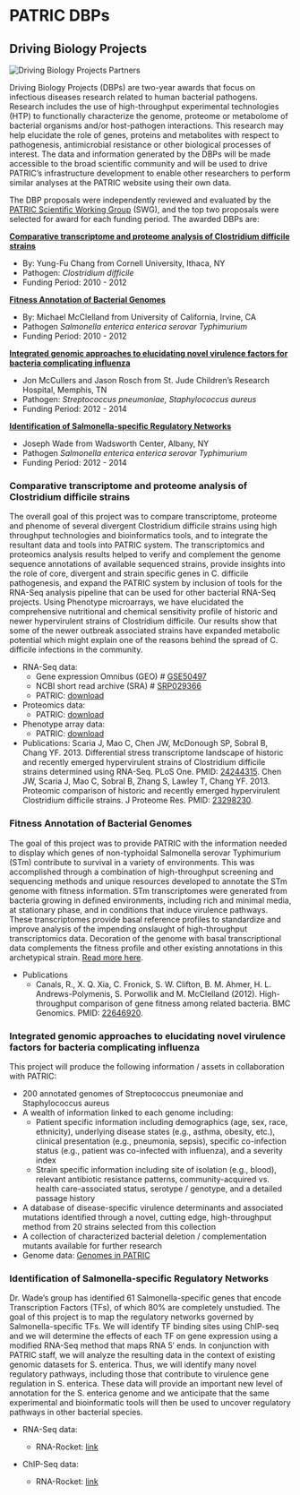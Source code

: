 # PATRIC DBPs

## Driving Biology Projects

![Driving Biology Projects Partners](https://www.patricbrc.org/public/patric/images/DBPs-1024x211.png)

Driving Biology Projects (DBPs) are two-year awards that focus on infectious diseases research related to human bacterial pathogens. Research includes the use of high-throughput experimental technologies (HTP) to functionally characterize the genome, proteome or metabolome of bacterial organisms and/or host-pathogen interactions. This research may help elucidate the role of genes, proteins and metabolites with respect to pathogenesis, antimicrobial resistance or other biological processes of interest. The data and information generated by the DBPs will be made accessible to the broad scientific community and will be used to drive PATRIC’s infrastructure development to enable other researchers to perform similar analyses at the PATRIC website using their own data.

The DBP proposals were independently reviewed and evaluated by the [PATRIC Scientific Working Group](https://www.patricbrc.org/content/SWG) (SWG), and the top two proposals were selected for award for each funding period. The awarded DBPs are:

**[Comparative transcriptome and proteome analysis of Clostridium difficile strains](https://www.patricbrc.org/content/patric-dbps#DBP1)**
* By: Yung-Fu Chang from Cornell University, Ithaca, NY
* Pathogen: *Clostridium difficile*
* Funding Period: 2010 - 2012

**[Fitness Annotation of Bacterial Genomes](https://www.patricbrc.org/content/patric-dbps#DBP2)**
* By: Michael McClelland from University of California, Irvine, CA
* Pathogen *Salmonella enterica enterica serovar Typhimurium*
* Funding Period: 2010 - 2012

**[Integrated genomic approaches to elucidating novel virulence factors for bacteria complicating influenza](https://www.patricbrc.org/content/patric-dbps#DBP3)**
* Jon McCullers and Jason Rosch from St. Jude Children’s Research Hospital, Memphis, TN
* Pathogen: *Streptococcus pneumoniae, Staphylococcus aureus*
* Funding Period: 2012 - 2014

**[Identification of Salmonella-specific Regulatory Networks](https://www.patricbrc.org/content/patric-dbps#DBP4)**
* Joseph Wade from Wadsworth Center, Albany, NY
* Pathogen *Salmonella enterica enterica serovar Typhimurium*
* Funding Period: 2012 - 2014

### Comparative transcriptome and proteome analysis of Clostridium difficile strains

The overall goal of this project was to compare transcriptome, proteome and phenome of several divergent Clostridium difficile strains using high throughput technologies and bioinformatics tools, and to integrate the resultant data and tools into PATRIC system. The transcriptomics and proteomics analysis results helped to verify and complement the genome sequence annotations of available sequenced strains, provide insights into the role of core, divergent and strain specific genes in C. difficile pathogenesis, and expand the PATRIC system by inclusion of tools for the RNA-Seq analysis pipeline that can be used for other bacterial RNA-Seq projects. Using Phenotype microarrays, we have elucidated the comprehensive nutritional and chemical sensitivity profile of historic and newer hypervirulent strains of Clostridium difficile. Our results show that some of the newer outbreak associated strains have expanded metabolic potential which might explain one of the reasons behind the spread of C. difficile infections in the community.

* RNA-Seq data:
  - Gene expression Omnibus (GEO) # [GSE50497](http://www.ncbi.nlm.nih.gov/geo/query/acc.cgi?acc=GSE50497)
  - NCBI short read archive (SRA) # [SRP029366](http://www.ncbi.nlm.nih.gov/sra/?term=SRP029366)
  - PATRIC: [download](http://brcdownloads.patricbrc.org/BRC_Mirrors/DBP/Chang/RNA-Seq/)
* Proteomics data:
  - PATRIC: [download](http://brcdownloads.patricbrc.org/BRC_Mirrors/DBP/Chang/proteomics/)
* Phenotype array data:
  - PATRIC: [download](http://brcdownloads.patricbrc.org/BRC_Mirrors/DBP/Chang/Biolog/)
* Publications:
    Scaria J, Mao C, Chen JW, McDonough SP, Sobral B, Chang YF. 2013. Differential stress transcriptome landscape of historic and recently emerged hypervirulent strains of Clostridium difficile strains determined using RNA-Seq. PLoS One. PMID: [24244315](http://www.ncbi.nlm.nih.gov/pubmed/?term=24244315).
    Chen JW, Scaria J, Mao C, Sobral B, Zhang S, Lawley T, Chang YF. 2013. Proteomic comparison of historic and recently emerged hypervirulent Clostridium difficile strains. J Proteome Res. PMID: [23298230](http://www.ncbi.nlm.nih.gov/pubmed/?term=23298230).


### Fitness Annotation of Bacterial Genomes

The goal of this project was to provide PATRIC with the information needed to display which genes of non-typhoidal Salmonella serovar Typhimurium (STm) contribute to survival in a variety of environments. This was accomplished through a combination of high-throughput screening and sequencing methods and unique resources developed to annotate the STm genome with fitness information. STm transcriptomes were generated from bacteria growing in defined environments, including rich and minimal media, at stationary phase, and in conditions that induce virulence pathways. These transcriptomes provide basal reference profiles to standardize and improve analysis of the impending onslaught of high-throughput transcriptomics data. Decoration of the genome with basal transcriptional data complements the fitness profile and other existing annotations in this archetypical strain. [Read more here](https://www.patricbrc.org/content/patric-dbp-mcclelland).

* Publications
  - Canals, R., X. Q. Xia, C. Fronick, S. W. Clifton, B. M. Ahmer, H. L. Andrews-Polymenis, S. Porwollik and M. McClelland (2012). High-throughput comparison of gene fitness among related bacteria. BMC Genomics. PMID: [22646920](http://www.ncbi.nlm.nih.gov/pubmed?term=High-throughput%20comparison%20of%20gene%20fitness%20among%20related%20bacteria).

### Integrated genomic approaches to elucidating novel virulence factors for bacteria complicating influenza

This project will produce the following information / assets in collaboration with PATRIC:

* 200 annotated genomes of Streptococcus pneumoniae and Staphylococcus aureus
* A wealth of information linked to each genome including:
  - Patient specific information including demographics (age, sex, race, ethnicity), underlying disease states (e.g., asthma, obesity, etc.), clinical presentation (e.g., pneumonia, sepsis), specific co-infection status (e.g., patient was co-infected with influenza), and a severity index
  - Strain specific information including site of isolation (e.g., blood), relevant antibiotic resistance patterns, community-acquired vs. health care-associated status, serotype / genotype, and a detailed passage history
* A database of disease-specific virulence determinants and associated mutations identified through a novel, cutting edge, high-throughput method from 20 strains selected from this collection
* A collection of characterized bacterial deletion / complementation mutants available for further research
* Genome data: [Genomes in PATRIC](https://www.patricbrc.org/view/GenomeList/?keyword(%22driving%20biological%20project%22)#view_tab=genomes)

### Identification of Salmonella-specific Regulatory Networks

Dr. Wade’s group has identified 61 Salmonella-specific genes that encode Transcription Factors (TFs), of which 80% are completely unstudied. The goal of this project is to map the regulatory networks governed by Salmonella-specific TFs. We will identify TF binding sites using ChIP-seq and we will determine the effects of each TF on gene expression using a modified RNA-Seq method that maps RNA 5′ ends. In conjunction with PATRIC staff, we will analyze the resulting data in the context of existing genomic datasets for S. enterica. Thus, we will identify many novel regulatory pathways, including those that contribute to virulence gene regulation in S. enterica. These data will provide an important new level of annotation for the S. enterica genome and we anticipate that the same experimental and bioinformatic tools will then be used to uncover regulatory pathways in other bacterial species.

* RNA-Seq data:
  - RNA-Rocket: [link](http://rnaseq.pathogenportal.org/u/cmao/h/wadedbprna-seqpublic)

* ChIP-Seq data:
  - RNA-Rocket: [link](http://rnaseq.pathogenportal.org/u/cmao/h/wadedbpchip-seqpublic)
